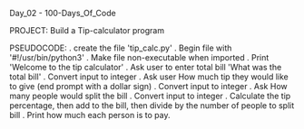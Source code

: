 Day_02 - 100-Days_Of_Code

PROJECT:
	Build a Tip-calculator program

PSEUDOCODE:
	. create the file 'tip_calc.py'
	. Begin file with '#!/usr/bin/python3'
	. Make file non-executable when imported
	. Print 'Welcome to the tip calculator'
	. Ask user to enter total bill 'What was the total bill'
		. Convert input to integer
	. Ask user How much tip they would like to give (end prompt with a dollar sign)
		. Convert input to integer
	. Ask How many people would split the bill
		. Convert input to integer
	. Calculate the tip percentage, then add to the bill, then divide by the number of people to split bill
	. Print how much each person is to pay.
